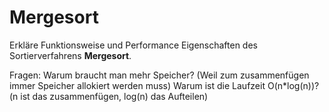 # Mergesort

Erkläre Funktionsweise und Performance Eigenschaften des Sortierverfahrens **Mergesort**.

Fragen:
Warum braucht man mehr Speicher? (Weil zum zusammenfügen immer Speicher allokiert werden muss)
Warum ist die Laufzeit O(n*log(n))? (n ist das zusammenfügen, log(n) das Aufteilen)